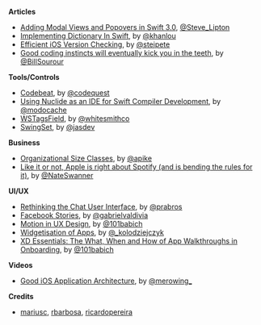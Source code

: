
**Articles**

* [Adding Modal Views and Popovers in Swift 3.0](https://makeapppie.com/2016/06/30/adding-modal-views-and-popovers-in-swift-3-0/), [@Steve_Lipton](https://twitter.com/Steve_Lipton)
* [Implementing Dictionary In Swift](http://khanlou.com/2016/07/implementing-dictionary-in-swift/), by [@khanlou](https://twitter.com/khanlou)
* [Efficient iOS Version Checking](https://pspdfkit.com/blog/2016/efficient-iOS-version-checking/), by [@steipete](https://twitter.com/steipete)
* [Good coding instincts will eventually kick you in the teeth](https://medium.freecodecamp.com/good-coding-instincts-will-eventually-kick-you-in-the-teeth-2b3766897f3f), by [@BillSourour](https://twitter.com/BillSourour)


**Tools/Controls**

* [Codebeat](https://codebeat.co/ios), by [@codequest](https://twitter.com/codequest)
* [Using Nuclide as an IDE for Swift Compiler Development](http://modocache.io/using-nuclide-for-swift-compiler-development), by [@modocache](https://twitter.com/modocache)
* [WSTagsField](https://github.com/whitesmith/WSTagsField), by [@whitesmithco](https://twitter.com/whitesmithco)
* [SwingSet](https://github.com/Jasdev/SwingSet), by [@jasdev](https://twitter.com/jasdev)

**Business**

* [Organizational Size Classes](http://www.allenpike.com/2016/organizational-size-classes/), by [@apike](http://www.twitter.com/apike/)
* [Like it or not, Apple is right about Spotify (and is bending the rules for it)](http://thenextweb.com/apple/2016/07/03/apple-spotify-app-store-rules/), by [@NateSwanner](https://twitter.com/NateSwanner)

**UI/UX**

* [Rethinking the Chat User Interface](http://prabros.com/design/projects/rethinking-chat-ui), by [@prabros](https://twitter.com/prabros)
* [Facebook Stories](http://www.gabrielvaldivia.com/case-studies/facebook-stories/), by [@gabrielvaldivia](https://twitter.com/gabrielvaldivia)
* [Motion in UX Design](http://babich.biz/motion-in-ux-design/), by [@101babich](https://twitter.com/101babich)
* [Widgetisation of Apps](https://medium.com/@_kolodziejczyk/widgetisation-of-apps-99513ebeb5), by [@_kolodziejczyk](https://twitter.com/_kolodziejczyk)
* [XD Essentials: The What, When and How of App Walkthroughs in Onboarding](http://blogs.adobe.com/creativecloud/onboarding-the-what-when-and-how-of-app-walkthroughs/), by [@101babich](https://twitter.com/101babich)

**Videos**

* [Good iOS Application Architecture](http://slideslive.com/38897361/good-ios-application-architecture-en), by [@merowing_](https://twitter.com/merowing_)

**Credits**

* [mariusc](https://github.com/mariusc), [rbarbosa](https://github.com/rbarbosa), [ricardopereira](https://github.com/ricardopereira)
